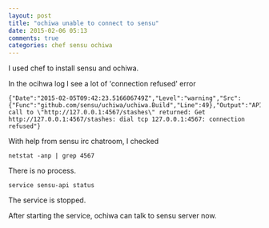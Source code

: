 ```yaml
---
layout: post
title: "ochiwa unable to connect to sensu"
date: 2015-02-06 05:13
comments: true
categories: chef sensu ochiwa  
---
```


I used chef to install sensu and ochiwa.

In the ocihwa log I see a lot of 'connection refused' error

    {"Date":"2015-02-05T09:42:23.516606749Z","Level":"warning","Src":{"Func":"github.com/sensu/uchiwa/uchiwa.Build","Line":49},"Output":"API call to \"http://127.0.0.1:4567/stashes\" returned: Get http://127.0.0.1:4567/stashes: dial tcp 127.0.0.1:4567: connection refused"}

With help from sensu irc chatroom, I checked

    netstat -anp | grep 4567

There is no process.

    service sensu-api status

The service is stopped.

After starting the service, ochiwa can talk to sensu server now.
